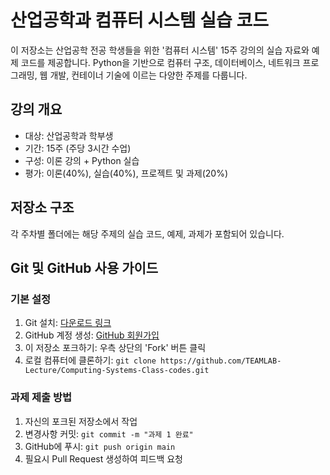 # 산업공학과 컴퓨터 시스템 실습 코드

이 저장소는 산업공학 전공 학생들을 위한 '컴퓨터 시스템' 15주 강의의 실습 자료와 예제 코드를 제공합니다. Python을 기반으로 컴퓨터 구조, 데이터베이스, 네트워크 프로그래밍, 웹 개발, 컨테이너 기술에 이르는 다양한 주제를 다룹니다.

## 강의 개요
- 대상: 산업공학과 학부생
- 기간: 15주 (주당 3시간 수업)
- 구성: 이론 강의 + Python 실습
- 평가: 이론(40%), 실습(40%), 프로젝트 및 과제(20%)

## 저장소 구조
각 주차별 폴더에는 해당 주제의 실습 코드, 예제, 과제가 포함되어 있습니다.

## Git 및 GitHub 사용 가이드

### 기본 설정
1. Git 설치: [다운로드 링크](https://git-scm.com/downloads)
2. GitHub 계정 생성: [GitHub 회원가입](https://github.com/join)
3. 이 저장소 포크하기: 우측 상단의 'Fork' 버튼 클릭
4. 로컬 컴퓨터에 클론하기: `git clone https://github.com/TEAMLAB-Lecture/Computing-Systems-Class-codes.git`

### 과제 제출 방법
1. 자신의 포크된 저장소에서 작업
2. 변경사항 커밋: `git commit -m "과제 1 완료"`
3. GitHub에 푸시: `git push origin main`
4. 필요시 Pull Request 생성하여 피드백 요청 